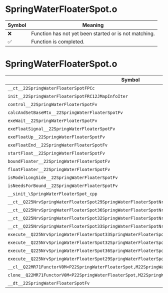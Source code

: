 # SpringWaterFloaterSpot.o
| Symbol | Meaning 
| ------------- | ------------- 
| :x: | Function has not yet been started or is not matching. 
| :white_check_mark: | Function is completed. 


# SpringWaterFloaterSpot.o
| Symbol | Decompiled? |
| ------------- | ------------- |
| `__ct__22SpringWaterFloaterSpotFPCc` | :x: |
| `init__22SpringWaterFloaterSpotFRC12JMapInfoIter` | :x: |
| `control__22SpringWaterFloaterSpotFv` | :x: |
| `calcAndSetBaseMtx__22SpringWaterFloaterSpotFv` | :x: |
| `exeWait__22SpringWaterFloaterSpotFv` | :x: |
| `exeFloatSignal__22SpringWaterFloaterSpotFv` | :x: |
| `exeFloatUp__22SpringWaterFloaterSpotFv` | :x: |
| `exeFloatEnd__22SpringWaterFloaterSpotFv` | :x: |
| `startFloat__22SpringWaterFloaterSpotFv` | :x: |
| `boundFloater__22SpringWaterFloaterSpotFv` | :x: |
| `floatFloater__22SpringWaterFloaterSpotFv` | :x: |
| `isModelLongSide__22SpringWaterFloaterSpotFv` | :x: |
| `isNeedsForBound__22SpringWaterFloaterSpotFv` | :x: |
| `__sinit_\SpringWaterFloaterSpot_cpp` | :x: |
| `__ct__Q225NrvSpringWaterFloaterSpot29SpringWaterFloaterSpotNrvWaitFv` | :x: |
| `__ct__Q225NrvSpringWaterFloaterSpot36SpringWaterFloaterSpotNrvFloatSignalFv` | :x: |
| `__ct__Q225NrvSpringWaterFloaterSpot32SpringWaterFloaterSpotNrvFloatUpFv` | :x: |
| `__ct__Q225NrvSpringWaterFloaterSpot33SpringWaterFloaterSpotNrvFloatEndFv` | :x: |
| `execute__Q225NrvSpringWaterFloaterSpot33SpringWaterFloaterSpotNrvFloatEndCFP5Spine` | :x: |
| `execute__Q225NrvSpringWaterFloaterSpot32SpringWaterFloaterSpotNrvFloatUpCFP5Spine` | :x: |
| `execute__Q225NrvSpringWaterFloaterSpot36SpringWaterFloaterSpotNrvFloatSignalCFP5Spine` | :x: |
| `execute__Q225NrvSpringWaterFloaterSpot29SpringWaterFloaterSpotNrvWaitCFP5Spine` | :x: |
| `__cl__Q22MR71FunctorV0M<P22SpringWaterFloaterSpot,M22SpringWaterFloaterSpotFPCvPv_v>CFv` | :x: |
| `clone__Q22MR71FunctorV0M<P22SpringWaterFloaterSpot,M22SpringWaterFloaterSpotFPCvPv_v>CFP7JKRHeap` | :x: |
| `__dt__22SpringWaterFloaterSpotFv` | :x: |

